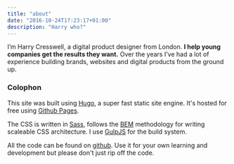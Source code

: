 ```yaml
---
title: "about"
date: "2016-10-24T17:23:17+01:00"
description: "Harry who?"
---
```



I’m Harry Cresswell, a digital product designer from London. **I help young companies get the results they want.** Over the years I’ve had a lot of experience building brands, websites and digital products from the ground up.

### Colophon

This site was built using [Hugo](https://gohugo.io/), a super fast static site engine. It's hosted for free using [Github Pages](https://pages.github.com/).

The CSS is written in [Sass](http://sass-lang.com/), follows the [BEM](https://css-tricks.com/bem-101/) methodology for writing scaleable CSS architecture. I use [GulpJS](http://gulpjs.com/) for the build system.

All the code can be found on [github](https://github.com/hugo-hc). Use it for your own learning and development but please don't just rip off the code.
